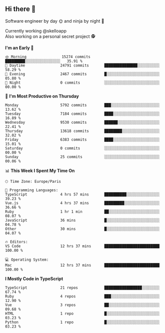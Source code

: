 ## Hi there 👋

Software engineer by day 🌞 and ninja by night 🌝

Currently working @skelloapp <br>
Also working on a personal secret project 🕵️

<!--START_SECTION:waka-->
**I'm an Early 🐤** 

```text
🌞 Morning                15274 commits       █████████░░░░░░░░░░░░░░░░   35.91 % 
🌆 Daytime                24791 commits       ███████████████░░░░░░░░░░   58.29 % 
🌃 Evening                2467 commits        █░░░░░░░░░░░░░░░░░░░░░░░░   05.80 % 
🌙 Night                  0 commits           ░░░░░░░░░░░░░░░░░░░░░░░░░   00.00 % 
```
📅 **I'm Most Productive on Thursday** 

```text
Monday                   5792 commits        ███░░░░░░░░░░░░░░░░░░░░░░   13.62 % 
Tuesday                  7184 commits        ████░░░░░░░░░░░░░░░░░░░░░   16.89 % 
Wednesday                9530 commits        ██████░░░░░░░░░░░░░░░░░░░   22.41 % 
Thursday                 13618 commits       ████████░░░░░░░░░░░░░░░░░   32.02 % 
Friday                   6383 commits        ████░░░░░░░░░░░░░░░░░░░░░   15.01 % 
Saturday                 0 commits           ░░░░░░░░░░░░░░░░░░░░░░░░░   00.00 % 
Sunday                   25 commits          ░░░░░░░░░░░░░░░░░░░░░░░░░   00.06 % 
```


📊 **This Week I Spent My Time On** 

```text
🕑︎ Time Zone: Europe/Paris

💬 Programming Languages: 
TypeScript               4 hrs 57 mins       ██████████░░░░░░░░░░░░░░░   39.23 % 
Vue.js                   4 hrs 37 mins       █████████░░░░░░░░░░░░░░░░   36.66 % 
Ruby                     1 hr 1 min          ██░░░░░░░░░░░░░░░░░░░░░░░   08.07 % 
JavaScript               36 mins             █░░░░░░░░░░░░░░░░░░░░░░░░   04.78 % 
Other                    30 mins             █░░░░░░░░░░░░░░░░░░░░░░░░   04.07 % 

🔥 Editors: 
VS Code                  12 hrs 37 mins      █████████████████████████   100.00 % 

💻 Operating System: 
Mac                      12 hrs 37 mins      █████████████████████████   100.00 % 
```

**I Mostly Code in TypeScript** 

```text
TypeScript               21 repos            █████████████████░░░░░░░░   67.74 % 
Ruby                     4 repos             ███░░░░░░░░░░░░░░░░░░░░░░   12.90 % 
Vue                      3 repos             ██░░░░░░░░░░░░░░░░░░░░░░░   09.68 % 
HTML                     1 repo              █░░░░░░░░░░░░░░░░░░░░░░░░   03.23 % 
Python                   1 repo              █░░░░░░░░░░░░░░░░░░░░░░░░   03.23 % 
```




<!--END_SECTION:waka-->

<!--
**antoinelncl/antoinelncl** is a ✨ _special_ ✨ repository because its `README.md` (this file) appears on your GitHub profile.

Here are some ideas to get you started:

- 🔭 I’m currently working on ...
- 🌱 I’m currently learning ...
- 👯 I’m looking to collaborate on ...
- 🤔 I’m looking for help with ...
- 💬 Ask me about ...
- 📫 How to reach me: ...
- 😄 Pronouns: ...
- ⚡ Fun fact: ...
-->
